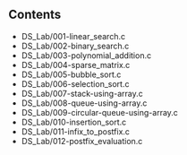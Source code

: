 ## Contents 

- DS_Lab/001-linear_search.c 
- DS_Lab/002-binary_search.c 
- DS_Lab/003-polynomial_addition.c 
- DS_Lab/004-sparse_matrix.c 
- DS_Lab/005-bubble_sort.c 
- DS_Lab/006-selection_sort.c 
- DS_Lab/007-stack-using-array.c 
- DS_Lab/008-queue-using-array.c 
- DS_Lab/009-circular-queue-using-array.c 
- DS_Lab/010-insertion_sort.c 
- DS_Lab/011-infix_to_postfix.c
- DS_Lab/012-postfix_evaluation.c


